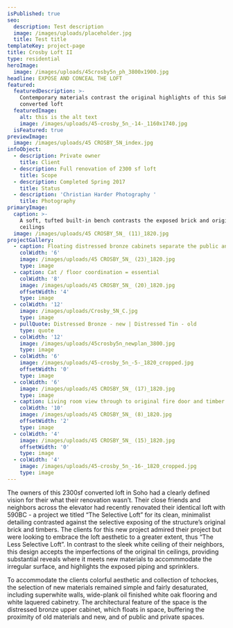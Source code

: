 ```yaml
---
isPublished: true
seo:
  description: Test description
  image: /images/uploads/placeholder.jpg
  title: Test title
templateKey: project-page
title: Crosby Loft II
type: residential
heroImage:
  image: /images/uploads/45crosby5n_ph_3800x1900.jpg
headline: EXPOSE AND CONCEAL THE LOFT
featured:
  featuredDescription: >-
    Contemporary materials contrast the original highlights of this SoHo
    converted loft
  featuredImage:
    alt: this is the alt text
    image: /images/uploads/45-crosby_5n_-14-_1160x1740.jpg
  isFeatured: true
previewImage:
  image: /images/uploads/45 CROSBY_5N_index.jpg
infoObject:
  - description: Private owner
    title: Client
  - description: Full renovation of 2300 sf loft
    title: Scope
  - description: Completed Spring 2017
    title: Status
  - description: 'Christian Harder Photography '
    title: Photography
primaryImage:
  caption: >-
    A soft, tufted built-in bench contrasts the exposed brick and original tin
    ceilings
  image: /images/uploads/45 CROSBY_5N_ (11)_1820.jpg
projectGallery:
  - caption: Floating distressed bronze cabinets separate the public and private spaces
    colWidth: '6'
    image: /images/uploads/45 CROSBY_5N_ (23)_1820.jpg
    type: image
  - caption: Cat / floor coordination = essential
    colWidth: '8'
    image: /images/uploads/45 CROSBY_5N_ (20)_1820.jpg
    offsetWidth: '4'
    type: image
  - colWidth: '12'
    image: /images/uploads/Crosby_5N_C.jpg
    type: image
  - pullQuote: Distressed Bronze - new | Distressed Tin - old
    type: quote
  - colWidth: '12'
    image: /images/uploads/45crosby5n_newplan_3800.jpg
    type: image
  - colWidth: '6'
    image: /images/uploads/45-crosby_5n_-5-_1820_cropped.jpg
    offsetWidth: '0'
    type: image
  - colWidth: '6'
    image: /images/uploads/45 CROSBY_5N_ (17)_1820.jpg
    type: image
  - caption: Living room view through to original fire door and timber column
    colWidth: '10'
    image: /images/uploads/45 CROSBY_5N_ (8)_1820.jpg
    offsetWidth: '2'
    type: image
  - colWidth: '4'
    image: /images/uploads/45 CROSBY_5N_ (15)_1820.jpg
    offsetWidth: '0'
    type: image
  - colWidth: '4'
    image: /images/uploads/45-crosby_5n_-16-_1820_cropped.jpg
    type: image
---
```

The owners of this 2300sf converted loft in Soho had a clearly defined vision for their what their renovation wasn’t. Their close friends and neighbors across the elevator had recently renovated their identical loft with 590BC - a project we titled “The Selective Loft” for its clean, minimalist detailing contrasted against the selective exposing of the structure’s original brick and timbers. The clients for this new project admired their project but were looking to embrace the loft aesthetic to a greater extent, thus “The Less Selective Loft”. In contrast to the sleek white ceiling of their neighbors, this design accepts the imperfections of the original tin ceilings, providing substantial reveals where it meets new materials to accommmodate the irregular surface, and highlights the exposed piping and sprinklers. 



To accommodate the clients colorful aesthetic and collection of tchockes, the selection of new materials remained simple and fairly desaturated, including superwhite walls, wide-plank oil finished white oak flooring and white laquered cabinetry. The architectural feature of the space is the distressed bronze upper cabinet, which floats in space, buffering the proximity of old materials and new, and of public and private spaces.
